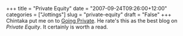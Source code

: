 +++
title = "Private Equity"
date = "2007-09-24T09:26:00+12:00"
categories = ["Jottings"]
slug = "private-equity"
draft = "False"
+++
Chintaka put me on to [Going
Private](http://equityprivate.typepad.com/). He rate's this as the best
blog on _Private Equity_. It certainly is worth a read.

